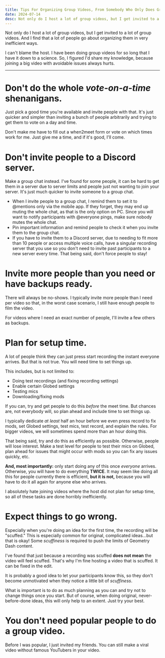 ```yaml
---
title: Tips For Organizing Group Videos, From Somebody Who Only Does Group Videos
date: 2024-07-14
desc: Not only do I host a lot of group videos, but I get invited to a lot of group videos. And I find that a lot of people go about organizing them in very inefficient ways.
---
```


Not only do I host a lot of group videos, but I get invited to a lot of group videos. And I find that a lot of people go about organizing them in very inefficient ways.

I can't blame the host. I have been doing group videos for so long that I have it down to a science. So, I figured I'd share my knowledge, because joining a big video with avoidable issues always hurts.

---

# Don't do the whole *vote-on-a-time* shenanigans.

Just pick a good time you're available and invite people with that. It's just quicker and simpler than inviting a bunch of people arbitrarily and trying to get them to vote on a day and time.

Don't make me have to fill out a when2meet form or vote on which times work for me. Just give me a time, and if it's good, I'll come.

# Don't invite people to a Discord server.

Make a group chat instead. I've found for some people, it can be hard to get them in a server due to server limits and people just not wanting to join your server. It's just much quicker to invite someone to a group chat.

- When I invite people to a group chat, I remind them to set it to @mentions only via the mobile app. If they forget, they may end up muting the whole chat, as that is the only option on PC. Since you will want to notify participants with @everyone pings, make sure nobody mutes the whole chat.
- Pin important information and remind people to check it when you invite them to the group chat.
- If you have to invite them to a Discord server, due to needing to fit more than 10 people or access multiple voice calls, have a singular recording server that you use so you don't need to invite past participants to a new server every time. That being said, don't force people to stay!

# Invite more people than you need or have backups ready.

There will always be no-shows. I typically invite more people than I need per video so that, in the worst case scenario, I still have enough people to film the video.

For videos where I need an exact number of people, I'll invite a few others as backups.

# Plan for setup time.

A lot of people think they can just press start recording the instant everyone arrives. But that is not true. You will need time to set things up.

This includes, but is not limited to:

- Doing test recordings (and fixing recording settings)
- Enable certain Globed settings
- Testing mics
- Downloading/fixing mods

If you can, try and get people to do this *before* the meet time. But chances are, not everybody will, so plan ahead and include time to set things up.

I typically dedicate *at least* half an hour before we even press record to fix mods, set Globed settings, test mics, test record, and explain the rules. For bigger videos, we will sometimes spend more than an hour doing this.

That being said, try and do this as efficiently as possible. Otherwise, people will lose interest. Make a test level for people to test their mics on Globed, plan ahead for issues that might occur with mods so you can fix any issues quickly, etc.

**And, most importantly:** only start doing any of this once *everyone* arrives. Otherwise, you will have to do everything **TWICE**. It may seem like doing all this for people currently there is efficient, **but it is not,** because you will have to do it all again for anyone else who arrives.

I absolutely hate joining videos where the host did not plan for setup time, so all of these tasks are done horribly inefficiently.

# Expect things to go wrong.

Especially when you're doing an idea for the first time, the recording will be "scuffed." This is especially common for original, complicated ideas...but that is okay! Some *scuffiness* is required to push the limits of Geometry Dash content.

I've found that just because a recording was scuffed **does not mean** the video will feel scuffed. That's why I'm fine hosting a video that is scuffed. It can be fixed in the edit.

It is probably a good idea to let your participants know this, so they don't become unmotivated when they notice a little bit of *scuffiness*.

What is important is to do as much planning as you can and try not to change things once you start. But of course, when doing original, never-before-done ideas, this will only help to an extent. Just try your best.

# You don't need popular people to do a group video.

Before I was popular, I just invited my friends. You can still make a viral video without famous YouTubers in your video.